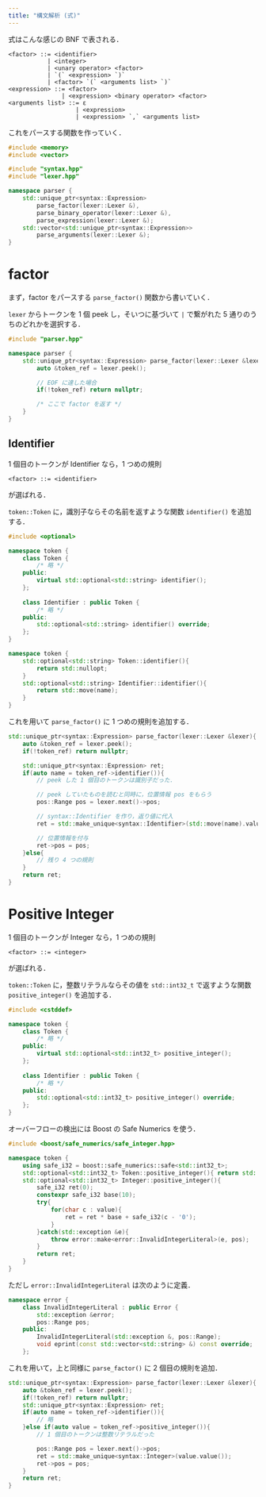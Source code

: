 ```yaml
---
title: "構文解析 (式)"
---
```


式はこんな感じの BNF で表される．
```
<factor> ::= <identifier>
           | <integer>
           | <unary operator> <factor>
           | `(` <expression> `)`
           | <factor> `(` <arguments list> `)`
<expression> ::= <factor>
               | <expression> <binary operator> <factor>
<arguments list> ::= ε
                   | <expression>
                   | <expression> `,` <arguments list>
```
これをパースする関数を作っていく．
```cpp:parser.hpp
#include <memory>
#include <vector>

#include "syntax.hpp"
#include "lexer.hpp"

namespace parser {
    std::unique_ptr<syntax::Expression>
        parse_factor(lexer::Lexer &),
        parse_binary_operator(lexer::Lexer &),
        parse_expression(lexer::Lexer &);
    std::vector<std::unique_ptr<syntax::Expression>>
        parse_arguments(lexer::Lexer &);
}
```

# factor
まず，factor をパースする `parse_factor()` 関数から書いていく．

`lexer` からトークンを 1 個 peek し，そいつに基づいて `|` で繋がれた 5 通りのうちのどれかを選択する．
```cpp:parser.cpp
#include "parser.hpp"

namespace parser {
    std::unique_ptr<syntax::Expression> parse_factor(lexer::Lexer &lexer){
        auto &token_ref = lexer.peek();

        // EOF に達した場合
        if(!token_ref) return nullptr;

        /* ここで factor を返す */
    }
}
```

## Identifier
1 個目のトークンが Identifier なら，1 つめの規則
```
<factor> ::= <identifier>
```
が選ばれる．

`token::Token` に，識別子ならその名前を返すような関数 `identifier()` を追加する．
```cpp:token.hpp
#include <optional>

namespace token {
    class Token {
        /* 略 */
    public:
        virtual std::optional<std::string> identifier();
    };
    
    class Identifier : public Token {
        /* 略 */
    public:
        std::optional<std::string> identifier() override;
    };
}
```
```cpp:token.cpp
namespace token {
    std::optional<std::string> Token::identifier(){
        return std::nullopt;
    }
    std::optional<std::string> Identifier::identifier(){
        return std::move(name);
    }
}
```
これを用いて `parse_factor()` に 1 つめの規則を追加する．
```cpp:parser.cpp
std::unique_ptr<syntax::Expression> parse_factor(lexer::Lexer &lexer){
    auto &token_ref = lexer.peek();
    if(!token_ref) return nullptr;

    std::unique_ptr<syntax::Expression> ret;
    if(auto name = token_ref->identifier()){
        // peek した 1 個目のトークンは識別子だった．

        // peek していたものを読むと同時に，位置情報 pos をもらう
        pos::Range pos = lexer.next()->pos;

        // syntax::Identifier を作り，返り値に代入
        ret = std::make_unique<syntax::Identifier>(std::move(name).value());

        // 位置情報を付与
        ret->pos = pos;
    }else{
        // 残り 4 つの規則
    }
    return ret;
}
```

# Positive Integer
1 個目のトークンが Integer なら，1 つめの規則
```
<factor> ::= <integer>
```
が選ばれる．

`token::Token` に，整数リテラルならその値を `std::int32_t` で返すような関数 `positive_integer()` を追加する．
```cpp:token.hpp
#include <cstddef>

namespace token {
    class Token {
        /* 略 */
    public:
        virtual std::optional<std::int32_t> positive_integer();
    };
    
    class Identifier : public Token {
        /* 略 */
    public:
        std::optional<std::int32_t> positive_integer() override;
    };
}
```
オーバーフローの検出には Boost の Safe Numerics を使う．
```cpp:token.cpp
#include <boost/safe_numerics/safe_integer.hpp>

namespace token {
    using safe_i32 = boost::safe_numerics::safe<std::int32_t>;
    std::optional<std::int32_t> Token::positive_integer(){ return std::nullopt; }
    std::optional<std::int32_t> Integer::positive_integer(){
        safe_i32 ret(0);
        constexpr safe_i32 base(10);
        try{
            for(char c : value){
                ret = ret * base + safe_i32(c - '0');
            }
        }catch(std::exception &e){
            throw error::make<error::InvalidIntegerLiteral>(e, pos);
        }
        return ret;
    }
}
```
ただし `error::InvalidIntegerLiteral` は次のように定義．
```cpp:error.hpp
namespace error {
    class InvalidIntegerLiteral : public Error {
        std::exception &error;
        pos::Range pos;
    public:
        InvalidIntegerLiteral(std::exception &, pos::Range);
        void eprint(const std::vector<std::string> &) const override;
    };
```

これを用いて，上と同様に `parse_factor()` に 2 個目の規則を追加．
```cpp:parser.cpp
std::unique_ptr<syntax::Expression> parse_factor(lexer::Lexer &lexer){
    auto &token_ref = lexer.peek();
    if(!token_ref) return nullptr;
    std::unique_ptr<syntax::Expression> ret;
    if(auto name = token_ref->identifier()){
        // 略
    }else if(auto value = token_ref->positive_integer()){
        // 1 個目のトークンは整数リテラルだった

        pos::Range pos = lexer.next()->pos;
        ret = std::make_unique<syntax::Integer>(value.value());
        ret->pos = pos;
    }
    return ret;
}
```